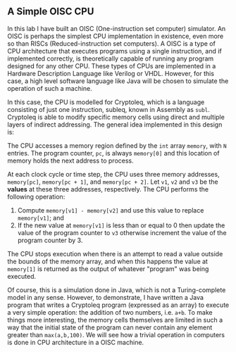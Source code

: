 ## A Simple OISC CPU

In this lab I have built an OISC (One-instruction set computer) simulator. An OISC is perhaps the simplest CPU implementation in existence, even more so than RISCs (Reduced-instruction set computers).
A OISC is a type of CPU architecture that executes programs using a single instruction, and if implemented correctly, is theoretically capable of running any program designed for any other CPU. These types of CPUs
are implemented in a Hardware Description Language like Verilog or VHDL. However, for this case,
a high level software language like Java will be chosen to simulate the operation of such a machine.

In this case, the CPU is modelled for
Cryptoleq, which is a language consisting of just one instruction, subleq, known in Assembly as `subl`. Cryptoleq is able to modify specific memory cells
using direct and multiple layers of indirect addressing. The general idea implemented in this design is:

The CPU accesses a memory region defined by the `int` array `memory`, with `N` entries. The program counter, `pc`, is always `memory[0]` and this location of memory holds the next address to process.

At each clock cycle or time step, the CPU uses three memory addresses, `memory[pc]`, `memory[pc + 1]`, and `memory[pc + 2]`. Let `v1`, `v2` and `v3` be the **values** at these three addresses, respectively. The CPU performs the following operation:

1. Compute `memory[v1] - memory[v2]` and use this value to replace `memory[v1]`; and
2. If the new value at `memory[v1]` is less than or equal to 0 then update the value of the program counter to `v3` otherwise increment the value of the program counter by 3.

The CPU stops execution when there is an attempt to read a value outside the bounds of the memory array, and when this happens the value at `memory[1]` is returned as the output of whatever "program" was being executed.

Of course, this is a simulation done in Java, which is not a Turing-complete model in any sense. However, to demonstrate,
I have written a Java program that writes a Cryptoleq program (expressed as an array) to execute a very simple operation:
the addition of two numbers, i.e. `a+b`.
To make things more interesting, the memory cells themselves are limited in such a way that the initial state of the program
can never contain any element greater than `max(a,b,100)`.
We will see how a trivial operation in computers is done in CPU architecture in a OISC machine.